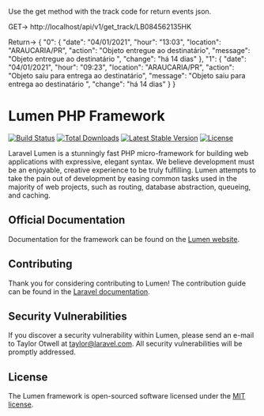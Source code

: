 Use the get method with the track code for return events json.

GET-> http://localhost/api/v1/get_track/LB084562135HK

Return-> {
  "0": {
    "date": "04\/01\/2021",
    "hour": "13:03",
    "location": "ARAUCARIA\/PR",
    "action": "Objeto entregue ao destinatário",
    "message": "Objeto entregue ao destinatário ",
    "change": "há 14 dias"
  },
  "1": {
    "date": "04\/01\/2021",
    "hour": "09:23",
    "location": "ARAUCARIA\/PR",
    "action": "Objeto saiu para entrega ao destinatário",
    "message": "Objeto saiu para entrega ao destinatário ",
    "change": "há 14 dias"
  }
}




# Lumen PHP Framework

[![Build Status](https://travis-ci.org/laravel/lumen-framework.svg)](https://travis-ci.org/laravel/lumen-framework)
[![Total Downloads](https://poser.pugx.org/laravel/lumen-framework/d/total.svg)](https://packagist.org/packages/laravel/lumen-framework)
[![Latest Stable Version](https://poser.pugx.org/laravel/lumen-framework/v/stable.svg)](https://packagist.org/packages/laravel/lumen-framework)
[![License](https://poser.pugx.org/laravel/lumen-framework/license.svg)](https://packagist.org/packages/laravel/lumen-framework)

Laravel Lumen is a stunningly fast PHP micro-framework for building web applications with expressive, elegant syntax. We believe development must be an enjoyable, creative experience to be truly fulfilling. Lumen attempts to take the pain out of development by easing common tasks used in the majority of web projects, such as routing, database abstraction, queueing, and caching.

## Official Documentation

Documentation for the framework can be found on the [Lumen website](https://lumen.laravel.com/docs).

## Contributing

Thank you for considering contributing to Lumen! The contribution guide can be found in the [Laravel documentation](https://laravel.com/docs/contributions).

## Security Vulnerabilities

If you discover a security vulnerability within Lumen, please send an e-mail to Taylor Otwell at taylor@laravel.com. All security vulnerabilities will be promptly addressed.

## License

The Lumen framework is open-sourced software licensed under the [MIT license](https://opensource.org/licenses/MIT).
